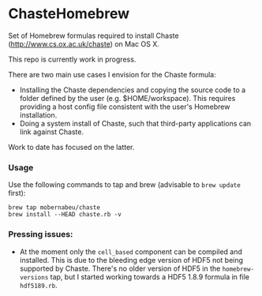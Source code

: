 ChasteHomebrew
==============

Set of Homebrew formulas required to install Chaste
(http://www.cs.ox.ac.uk/chaste) on Mac OS X.

This repo is currently work in progress.

There are two main use cases I envision for the Chaste formula:

* Installing the Chaste dependencies and copying the source code to a
 folder defined by the user (e.g. $HOME/workspace). This requires
 providing a host config file consistent with the user's Homebrew
 installation.
* Doing a system install of Chaste, such that third-party applications
  can link against Chaste.

Work to date has focused on the latter.

### Usage

Use the following commands to tap and brew (advisable to `brew update` first):

```
brew tap mobernabeu/chaste
brew install --HEAD chaste.rb -v
```

### Pressing issues:

* At the moment only the `cell_based` component can be compiled and
  installed. This is due to the bleeding edge version of HDF5 not
  being supported by Chaste. There's no older version of HDF5 in the
  `homebrew-versions` tap, but I started working towards a HDF5 1.8.9
  formula in file `hdf5189.rb`.

